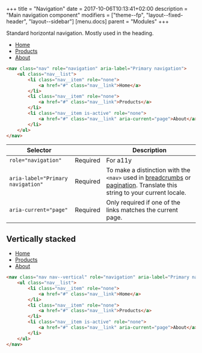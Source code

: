 +++
title = "Navigation"
date = 2017-10-06T10:13:41+02:00
description = "Main navigation component"
modifiers = ["theme--fp", "layout--fixed-header", "layout--sidebar"]
[menu.docs]
parent = "Modules"
+++

Standard horizontal navigation. Mostly used in the heading.

<div class="fp-example">
	<nav class="nav" role="navigation" aria-label="Primary navigation">
		<ul class="nav__list">
			<li class="nav__item" role="none">
				<a href="#" class="nav__link">Home</a>
			</li>
			<li class="nav__item" role="none">
				<a href="#" class="nav__link">Products</a>
			</li>
			<li class="nav__item is-active" role="none">
				<a href="#" class="nav__link" aria-current="page">About</a>
			</li>
		</ul>
	</nav>
</div>

```html
<nav class="nav" role="navigation" aria-label="Primary navigation">
	<ul class="nav__list">
		<li class="nav__item" role="none">
			<a href="#" class="nav__link">Home</a>
		</li>
		<li class="nav__item" role="none">
			<a href="#" class="nav__link">Products</a>
		</li>
		<li class="nav__item is-active" role="none">
			<a href="#" class="nav__link" aria-current="page">About</a>
		</li>
	</ul>
</nav>
```

<table class="table table--horizontal-borders">
	<thead>
		<tr>
			<th>Selector</th>
			<th></th>
			<th>Description</th>
		</tr>
	</thead>
	<tbody>
		<tr>
			<td><code>role="navigation"</code></td>
			<td><span class="label label--warning">Required</span></td>
			<td>For a11y</td>
		</tr>
		<tr>
			<td><code>aria-label="Primary navigation"</code></td>
			<td><span class="label label--warning">Required</span></td>
			<td>To make a distinction with the <code>&lt;nav&gt;</code> used in <a href="/modules/breadcrumb">breadcrumbs</a> or <a href="/modules/pagination">pagination</a>. Translate this string to your current locale.</td>
		</tr>
		<tr>
			<td><code>aria-current="page"</code></td>
			<td><span class="label label--warning">Required</span></td>
			<td>Only required if one of the links matches the current page.</td>
		</tr>
	</tbody>
</table>

## Vertically stacked

<div class="fp-example">
	<nav class="nav nav--vertical" role="navigation" aria-label="Primary navigation">
		<ul class="nav__list">
			<li class="nav__item" role="none">
				<a href="#" class="nav__link">Home</a>
			</li>
			<li class="nav__item" role="none">
				<a href="#" class="nav__link">Products</a>
			</li>
			<li class="nav__item is-active" role="none">
				<a href="#" class="nav__link" aria-current="page">About</a>
			</li>
		</ul>
	</nav>
</div>

```html
<nav class="nav nav--vertical" role="navigation" aria-label="Primary navigation">
	<ul class="nav__list">
		<li class="nav__item" role="none">
			<a href="#" class="nav__link">Home</a>
		</li>
		<li class="nav__item" role="none">
			<a href="#" class="nav__link">Products</a>
		</li>
		<li class="nav__item is-active" role="none">
			<a href="#" class="nav__link" aria-current="page">About</a>
		</li>
	</ul>
</nav>
```
